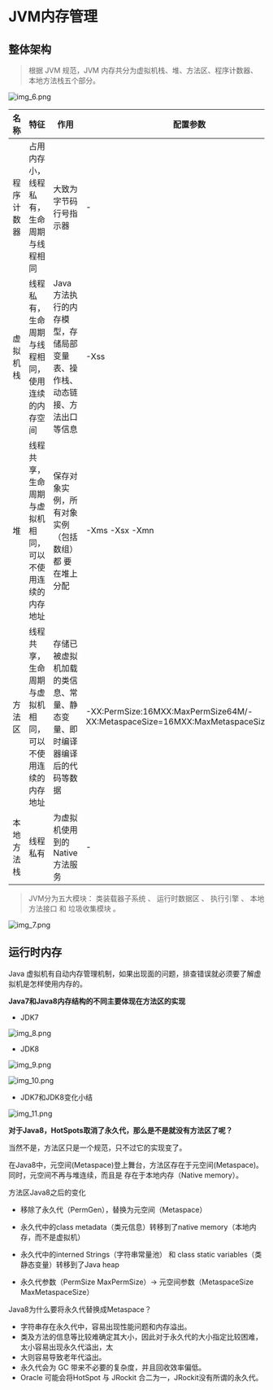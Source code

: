 # JVM内存管理

## 整体架构
> 根据 JVM 规范，JVM 内存共分为虚拟机栈、堆、方法区、程序计数器、本地方法栈五个部分。

![img_6.png](img_6.png)

| 名称 | 特征 | 作用 |配置参数|异常|
| -----| ---- | ---- | ---- | ----|
|程序计数器  |占用内存小，线程私有，生命周期与线程相同  | 大致为字节码行号指示器 |-|-|
| 虚拟机栈 |线程私有，生命周期与线程相同，使用连续的内存空间  | Java 方法执行的内存模型，存储局部变量表、操作栈、动态链接、方法出口等信息 |-Xss|StackOverflowError/OutOfMemoryError|
| 堆 |线程共享，生命周期与虚拟机相同，可以不使用连续的内存地址  |保存对象实例，所有对象实例（包括数组）都 要在堆上分配  |-Xms -Xsx -Xmn|OutOfMemoryError|
|方法区  | 线程共享，生命周期与虚拟机相同，可以不使用连续的内存地址 | 存储已被虚拟机加载的类信息、常量、静态变量、即时编译器编译后的代码等数据 |-XX:PermSize:16MXX:MaxPermSize64M/-XX:MetaspaceSize=16MXX:MaxMetaspaceSize=64M|OutOfMemoryError|
|  本地方法栈|线程私有  | 为虚拟机使用到的Native 方法服务 |-|StackOverflowError/OutOfMemoryError|

> JVM分为五大模块： 类装载器子系统 、 运行时数据区 、 执行引擎 、 本地方法接口 和 垃圾收集模块 。

![img_7.png](img_7.png)

## 运行时内存

Java 虚拟机有自动内存管理机制，如果出现面的问题，排查错误就必须要了解虚拟机是怎样使用内存的。

**Java7和Java8内存结构的不同主要体现在方法区的实现**

- JDK7

![img_8.png](img_8.png)

- JDK8

![img_9.png](img_9.png)

![img_10.png](img_10.png)

- JDK7和JDK8变化小结

![img_11.png](img_11.png)


**对于Java8，HotSpots取消了永久代，那么是不是就没有方法区了呢？**

当然不是，方法区只是一个规范，只不过它的实现变了。

在Java8中，元空间(Metaspace)登上舞台，方法区存在于元空间(Metaspace)。同时，元空间不再与堆连续，而且是
存在于本地内存（Native memory）。

方法区Java8之后的变化

- 移除了永久代（PermGen），替换为元空间（Metaspace）

- 永久代中的class metadata（类元信息）转移到了native memory（本地内存，而不是虚拟机）

- 永久代中的interned Strings（字符串常量池） 和 class static variables（类静态变量）转移到了Java heap

- 永久代参数（PermSize MaxPermSize）-> 元空间参数（MetaspaceSize MaxMetaspaceSize）

Java8为什么要将永久代替换成Metaspace？

- 字符串存在永久代中，容易出现性能问题和内存溢出。
- 类及方法的信息等比较难确定其大小，因此对于永久代的大小指定比较困难，太小容易出现永久代溢出，太
- 大则容易导致老年代溢出。
- 永久代会为 GC 带来不必要的复杂度，并且回收效率偏低。
- Oracle 可能会将HotSpot 与 JRockit 合二为一，JRockit没有所谓的永久代。